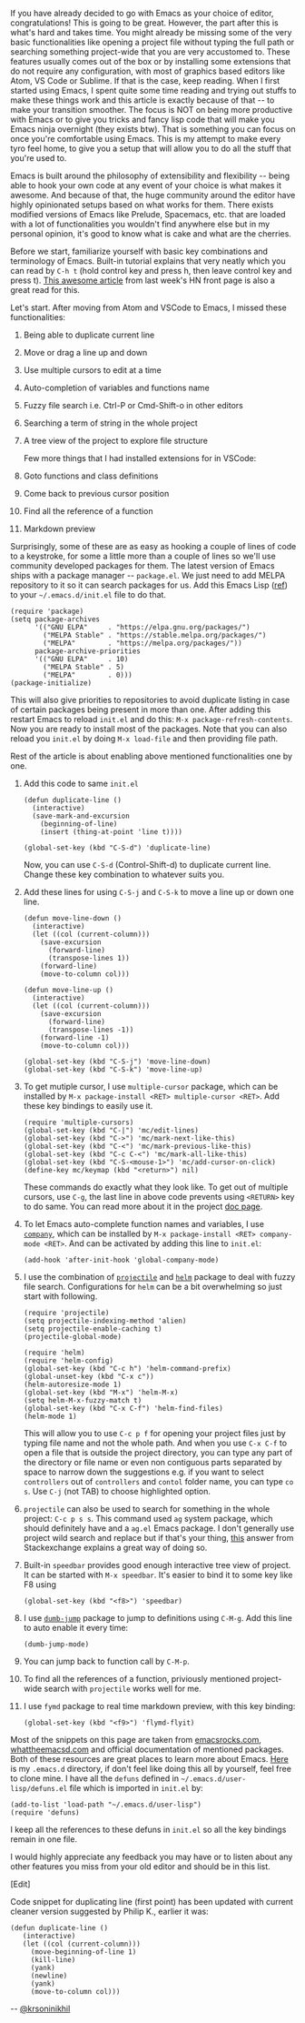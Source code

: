 If you have already decided to go with Emacs as your choice of editor,
congratulations! This is going to be great. However, the part after
this is what's hard and takes time. You might already be missing some
of the very basic functionalities like opening a project file without
typing the full path or searching something project-wide that you are
very accustomed to. These features usually comes out of the box or by
installing some extensions that do not require any configuration,
with most of graphics based editors like Atom, VS Code or Sublime. If
that is the case, keep reading. When I first started using Emacs, I
spent quite some time reading and trying out stuffs to make these
things work and this article is exactly because of that -- to make
your transition smoother. The focus is NOT on being more productive
with Emacs or to give you tricks and fancy lisp code that will make
you Emacs ninja overnight (they exists btw). That is something you can
focus on once you're comfortable using Emacs. This is my attempt to
make every tyro feel home, to give you a setup that will allow you to
do all the stuff that you're used to.

Emacs is built around the philosophy of extensibility and flexibility
-- being able to hook your own code at any event of your choice is
what makes it awesome. And because of that, the huge community around
the editor have highly opinionated setups based on what works for
them. There exists modified versions of Emacs like Prelude, Spacemacs,
etc. that are loaded with a lot of functionalities you wouldn't find
anywhere else but in my personal opinion, it's good to know what is cake
and what are the cherries.

Before we start, familiarize yourself with basic key combinations and
terminology of Emacs. Built-in tutorial explains that very neatly
which you can read by `C-h t` (hold control key and press h, then
leave control key and press t). [This awesome
article](http://www.jesshamrick.com/2012/09/10/absolute-beginners-guide-to-emacs/)
from last week's HN front page is also a great read for this.

Let's start. After moving from Atom and VSCode to Emacs, I missed these
functionalities:

1. Being able to duplicate current line
2. Move or drag a line up and down
3. Use multiple cursors to edit at a time
4. Auto-completion of variables and functions name
5. Fuzzy file search i.e. Ctrl-P or Cmd-Shift-o in other editors
6. Searching a term of string in the whole project
7. A tree view of the project to explore file structure

   Few more things that I had installed extensions for in VSCode:

8. Goto functions and class definitions
9. Come back to previous cursor position
10. Find all the reference of a function
11. Markdown preview

Surprisingly, some of these are as easy as hooking a couple of lines
of code to a keystroke, for some a little more than a couple of lines
so we'll use community developed packages for them. The latest version
of Emacs ships with a package manager -- `package.el`. We just need to
add MELPA repository to it so it can search packages for us. Add this
Emacs Lisp ([ref](https://emacs.stackexchange.com/a/2989/21028)) to
your `~/.emacs.d/init.el` file to do that.

```elisp
(require 'package)
(setq package-archives
      '(("GNU ELPA"     . "https://elpa.gnu.org/packages/")
        ("MELPA Stable" . "https://stable.melpa.org/packages/")
        ("MELPA"        . "https://melpa.org/packages/"))
      package-archive-priorities
      '(("GNU ELPA"     . 10)
        ("MELPA Stable" . 5)
        ("MELPA"        . 0)))
(package-initialize)
```

This will also give priorities to repositories to avoid duplicate
listing in case of certain packages being present in more than
one. After adding this restart Emacs to reload `init.el` and do this:
`M-x package-refresh-contents`. Now you are ready to install most of
the packages. Note that you can also reload you `init.el` by doing
`M-x load-file` and then providing file path.

Rest of the article is about enabling above mentioned functionalities
one by one.


1. Add this code to same `init.el`

    ```elisp
    (defun duplicate-line ()
      (interactive)
      (save-mark-and-excursion
        (beginning-of-line)
        (insert (thing-at-point 'line t))))

    (global-set-key (kbd "C-S-d") 'duplicate-line)
    ```

    Now, you can use `C-S-d` (Control-Shift-d) to duplicate current
    line. Change these key combination to whatever suits you.

2. Add these lines for using `C-S-j` and `C-S-k` to move a line up or
   down one line.

    ```elisp
    (defun move-line-down ()
      (interactive)
      (let ((col (current-column)))
        (save-excursion
          (forward-line)
          (transpose-lines 1))
        (forward-line)
        (move-to-column col)))

    (defun move-line-up ()
      (interactive)
      (let ((col (current-column)))
        (save-excursion
          (forward-line)
          (transpose-lines -1))
        (forward-line -1)
        (move-to-column col)))

    (global-set-key (kbd "C-S-j") 'move-line-down)
    (global-set-key (kbd "C-S-k") 'move-line-up)
    ```

3. To get mutiple cursor, I use `multiple-cursor` package, which can
   be installed by `M-x package-install <RET> multiple-cursor <RET>`. Add these
   key bindings to easily use it.

    ```elisp
    (require 'multiple-cursors)
    (global-set-key (kbd "C-|") 'mc/edit-lines)
    (global-set-key (kbd "C->") 'mc/mark-next-like-this)
    (global-set-key (kbd "C-<") 'mc/mark-previous-like-this)
    (global-set-key (kbd "C-c C-<") 'mc/mark-all-like-this)
    (global-set-key (kbd "C-S-<mouse-1>") 'mc/add-cursor-on-click)
    (define-key mc/keymap (kbd "<return>") nil)
    ```

   These commands do exactly what they look like. To get out of multiple
   cursors, use `C-g`, the last line in above code prevents using `<RETURN>`
   key to do same. You can read more about it in the project [doc page](http://stable.melpa.org/#/multiple-cursors).

4. To let Emacs auto-complete function names and variables, I use
   [`company`](http://stable.melpa.org/#/company), which can be
   installed by `M-x package-install <RET> company-mode <RET>`. And can be
   activated by adding this line to `init.el`:

    ```elisp
    (add-hook 'after-init-hook 'global-company-mode)
    ```

5. I use the combination of
   [`projectile`](https://www.projectile.mx/en/latest/) and
   [`helm`](https://emacs-helm.github.io/helm/) package to deal with
   fuzzy file search. Configurations for `helm` can be a bit overwhelming so
   just start with following.

    ```elisp
    (require 'projectile)
    (setq projectile-indexing-method 'alien)
    (setq projectile-enable-caching t)
    (projectile-global-mode)

    (require 'helm)
    (require 'helm-config)
    (global-set-key (kbd "C-c h") 'helm-command-prefix)
    (global-unset-key (kbd "C-x c"))
    (helm-autoresize-mode 1)
    (global-set-key (kbd "M-x") 'helm-M-x)
    (setq helm-M-x-fuzzy-match t)
    (global-set-key (kbd "C-x C-f") 'helm-find-files)
    (helm-mode 1)
    ```

   This will allow you to use `C-c p f` for opening your project files
   just by typing file name and not the whole path. And when you use `C-x
   C-f` to open a file that is outside the project directory, you can
   type any part of the directory or file name or even non contiguous
   parts separated by space to narrow down the suggestions e.g. if you
   want to select `controllers` out of `controllers` and `contol` folder
   name, you can type `co s`. Use `C-j` (not TAB) to choose highlighted
   option.

6. `projectile` can also be used to search for something in the whole
   project: `C-c p s s`. This command used `ag` system package, which
   should definitely have and a `ag.el` Emacs package. I don't
   generally use project wild search and replace but if that's your
   thing, [this](https://emacs.stackexchange.com/a/243/21028) answer
   from Stackexchange explains a great way of doing so.

7. Built-in `speedbar` provides good enough interactive tree view of
   project. It can be started with `M-x speedbar`. It's easier to bind
   it to some key like F8 using

    ```elisp
    (global-set-key (kbd "<f8>") 'speedbar)
    ```

8. I use
   [`dumb-jump`](https://github.com/jacktasia/dumb-jump/tree/260054500d4731c36574b6cbc519de29fdd22f43)
   package to jump to definitions using `C-M-g`. Add this line to auto enable it
   every time:

    ```elisp
    (dumb-jump-mode)
    ```

9. You can jump back to function call by `C-M-p`.

10. To find all the references of a function, priviously mentioned
    project-wide search with `projectile` works well for me.

11. I use `fymd` package to real time markdown preview, with this
    key binding:

    ```elisp
    (global-set-key (kbd "<f9>") 'flymd-flyit)
    ```

Most of the snippets on this page are taken from
[emacsrocks.com](http://emacsrocks.com/),
[whattheemacsd.com](http://whattheemacsd.com/) and official
documentation of mentioned packages. Both of these resources are
great places to learn more about
Emacs. [Here](https://github.com/krsoninikhil/dotfiles/tree/master/.emacs.d)
is my `.emacs.d` directory, if don't feel like doing this all by yourself,
feel free to clone mine. I have all the `defuns` defined in
`~/.emacs.d/user-lisp/defuns.el` file which is imported in `init.el` by:

```elisp
(add-to-list 'load-path "~/.emacs.d/user-lisp")
(require 'defuns)
```

I keep all the references to these defuns in `init.el` so all the key
bindings remain in one file.

I would highly appreciate any feedback you may have or to listen about
any other features you miss from your old editor and should be in this
list.

[Edit]

Code snippet for duplicating line (first point) has been updated with
current cleaner version suggested by Philip K., earlier
it was:

```elisp
(defun duplicate-line ()
   (interactive)
   (let ((col (current-column)))
     (move-beginning-of-line 1)
     (kill-line)
     (yank)
     (newline)
     (yank)
     (move-to-column col)))
```

-- [@krsoninikhil](https://twitter.com/krsoninikhil)
